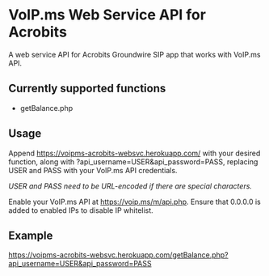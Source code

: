 # VoIP.ms Web Service API for Acrobits
A web service API for Acrobits Groundwire SIP app that works with VoIP.ms API.

## Currently supported functions
- getBalance.php

## Usage
Append https://voipms-acrobits-websvc.herokuapp.com/ with your desired function, along with ?api_username=USER&api_password=PASS, replacing USER and PASS with your VoIP.ms API credentials.

*USER and PASS need to be URL-encoded if there are special characters.*

Enable your VoIP.ms API at https://voip.ms/m/api.php. Ensure that 0.0.0.0 is added to enabled IPs to disable IP whitelist.

## Example
https://voipms-acrobits-websvc.herokuapp.com/getBalance.php?api_username=USER&api_password=PASS

